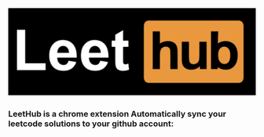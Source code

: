 ![](assets/logo.png)
--------------------------------------------------------------------------------

### LeetHub is a chrome extension Automatically sync your leetcode solutions to your github account:
